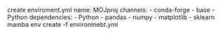create enviroment.yml
	name: MOJproj
	channels:
		- conda-forge
		- base
		- Python
	dependencies:
		- Python
		- pandas
		- numpy
		- matplotlib
		- sklearn
mamba env create -f environmebt.yml

